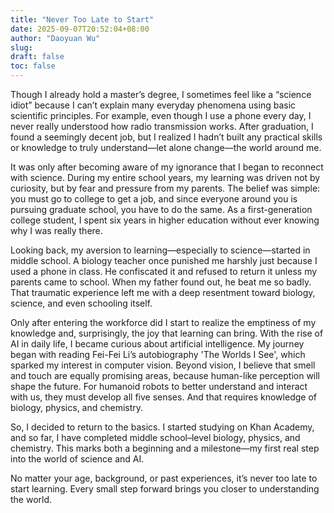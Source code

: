 ```yaml
---
title: "Never Too Late to Start"
date: 2025-09-07T20:52:04+08:00
author: "Daoyuan Wu"
slug:
draft: false
toc: false
---
```

Though I already hold a master’s degree, I sometimes feel like a “science idiot” because I can’t explain many everyday phenomena using basic scientific principles. For example, even though I use a phone every day, I never really understood how radio transmission works. After graduation, I found a seemingly decent job, but I realized I hadn’t built any practical skills or knowledge to truly understand—let alone change—the world around me.

It was only after becoming aware of my ignorance that I began to reconnect with science. During my entire school years, my learning was driven not by curiosity, but by fear and pressure from my parents. The belief was simple: you must go to college to get a job, and since everyone around you is pursuing graduate school, you have to do the same. As a first-generation college student, I spent six years in higher education without ever knowing why I was really there.

Looking back, my aversion to learning—especially to science—started in middle school. A biology teacher once punished me harshly just because I used a phone in class. He confiscated it and refused to return it unless my parents came to school. When my father found out, he beat me so badly. That traumatic experience left me with a deep resentment toward biology, science, and even schooling itself.

Only after entering the workforce did I start to realize the emptiness of my knowledge and, surprisingly, the joy that learning can bring. With the rise of AI in daily life, I became curious about artificial intelligence. My journey began with reading Fei-Fei Li’s autobiography 'The Worlds I See', which sparked my interest in computer vision. Beyond vision, I believe that smell and touch are equally promising areas, because human-like perception will shape the future. For humanoid robots to better understand and interact with us, they must develop all five senses. And that requires knowledge of biology, physics, and chemistry.

So, I decided to return to the basics. I started studying on Khan Academy, and so far, I have completed middle school–level biology, physics, and chemistry. This marks both a beginning and a milestone—my first real step into the world of science and AI.

No matter your age, background, or past experiences, it’s never too late to start learning. Every small step forward brings you closer to understanding the world.